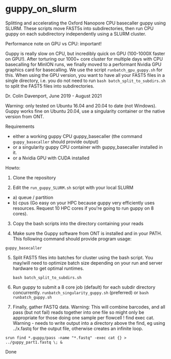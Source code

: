 # guppy_on_slurm
Splitting and accelerating the Oxford Nanopore CPU basecaller guppy using SLURM.
These scripts move FAST5s into subdirectories, then run CPU guppy on each subdirectory independently using a SLURM cluster.

Performance note on GPU vs CPU: important!

Guppy is really slow on CPU, but incredibly quick on GPU (100-1000X faster on GPU!). After torturing our 1000+ core cluster for multiple days with CPU basecalling for MinION runs, we finally moved to a performant Nvidia GPU graphics card for basecalling. We use the script `runbatch_gpu_guppy.sh` for this. When using the GPU version, you want to have all your FAST5 files in a single directory, i.e. you do not need to run `bash batch_split_to_subdirs.sh` to split the FAST5 files into subdirectories.


Dr. Colin Davenport, June 2019 - August 2021

Warning: only tested on Ubuntu 16.04 and 20.04 to date (not Windows). Guppy works fine on Ubuntu 20.04, use a singularity container or the native version from ONT.

Requirements
 * either a working guppy CPU guppy_basecaller (the command `guppy_basecaller` should provide output) 
 * or a singularity guppy CPU container with guppy_basecaller installed in it.
 * or a Nvidia GPU with CUDA installed

Howto: 

1. Clone the repository

2. Edit the `run_guppy_SLURM.sh` script with your local SLURM 
  - a) queue / partition
  - b) cpus (Go easy on your HPC because guppy very efficiently uses resources. Request 10 HPC cores if you're going to run guppy on 8 cores). 

3. Copy the bash scripts into the directory containing your reads

4. Make sure the Guppy software from ONT is installed and in your PATH. This following command should provide program usage:

  `guppy_basecaller`

5. Split FAST5 files into batches for cluster using the bash script. You may/will need to optimize batch size depending on your run and server hardware to get optimal runtimes. 

    `bash batch_split_to_subdirs.sh`

6. Run guppy to submit a 8 core job (default) for each subdir directory concurrently.
`runbatch_singularity_guppy.sh` (preferred) or   `bash runbatch_guppy.sh`
  
7. Finally, gather FASTQ data. Warning: This will combine barcodes, and all pass (but not fail) reads together into one file so might only be appropriate for those doing one sample per flowcell !
  find exec cat. Warning - needs to write output into a directory above the find, eg 
  using ../x.fastq for the output file, otherwise creates an infinite loop. 
  
  `srun find *.guppy/pass -name "*.fastq" -exec cat {} > ../guppy_part1.fastq \; &`


Done
